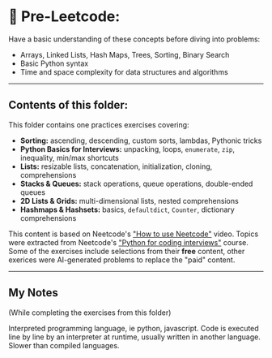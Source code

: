 # 🧠 Pre-Leetcode:

Have a basic understanding of these concepts before diving into problems:

- Arrays, Linked Lists, Hash Maps, Trees, Sorting, Binary Search  
- Basic Python syntax 
- Time and space complexity for data structures and algorithms  

---

## Contents of this folder:

This folder contains one practices exercises covering:

- **Sorting:** ascending, descending, custom sorts, lambdas, Pythonic tricks  
- **Python Basics for Interviews:** unpacking, loops, `enumerate`, `zip`, inequality, min/max shortcuts  
- **Lists:** resizable lists, concatenation, initialization, cloning, comprehensions  
- **Stacks & Queues:** stack operations, queue operations, double-ended queues  
- **2D Lists & Grids:** multi-dimensional lists, nested comprehensions  
- **Hashmaps & Hashsets:** basics, `defaultdict`, `Counter`, dictionary comprehensions 

This content is based on Neetcode's ["How to use Neetcode"](https://neetcode.io/courses/lessons/how-to-use-neetcode-effectively) video.
Topics were extracted from Neetcode's ["Python for coding interviews"](https://neetcode.io/courses) course. Some of the exercises include selections from their **free** content, other exerices were AI-generated problems to replace the "paid" content.

---

## My Notes 

(While completing the exercises from this folder)

Interpreted programming language, ie python, javascript. Code is executed line by line by an interpreter at runtime, usually written in another language. Slower than compiled languages. 


